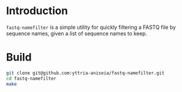 # Introduction
`fastq-namefilter` is a simple utility for quickly filtering a FASTQ file
by sequence names, given a list of sequence names to keep.


# Build
```sh
git clone git@github.com:yttria-aniseia/fastq-namefilter.git
cd fastq-namefilter
make
```

